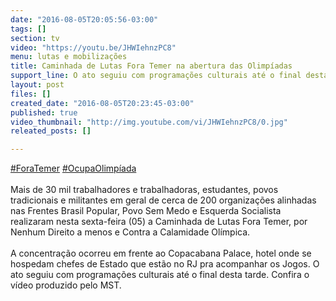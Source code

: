 ```yaml
---
date: "2016-08-05T20:05:56-03:00"
tags: []
section: tv
video: "https://youtu.be/JHWIehnzPC8"
menu: lutas e mobilizações
title: Caminhada de Lutas Fora Temer na abertura das Olimpíadas
support_line: O ato seguiu com programações culturais até o final desta tarde. Confira o vídeo produzido pelo MST
layout: post
files: []
created_date: "2016-08-05T20:23:45-03:00"
published: true
video_thumbnail: "http://img.youtube.com/vi/JHWIehnzPC8/0.jpg"
releated_posts: []

---
```

<p><a href="tg://search_hashtag?hashtag=ForaTemer">#ForaTemer</a> <a href="tg://search_hashtag?hashtag=OcupaOlimp%C3%ADada">#OcupaOlimp&iacute;ada</a><br />
<br />
Mais de 30 mil trabalhadores e trabalhadoras, estudantes, povos tradicionais e militantes em geral de cerca de 200 organiza&ccedil;&otilde;es alinhadas nas Frentes Brasil Popular, Povo Sem Medo e Esquerda Socialista realizaram nesta sexta-feira (05) a Caminhada de Lutas Fora Temer, por Nenhum Direito a menos e Contra a Calamidade Ol&iacute;mpica.<br />
<br />
A concentra&ccedil;&atilde;o ocorreu em frente ao Copacabana Palace, hotel onde se hospedam chefes de Estado que est&atilde;o no RJ pra acompanhar os Jogos. O ato seguiu com programa&ccedil;&otilde;es culturais at&eacute; o final desta tarde. Confira o v&iacute;deo produzido pelo MST.</p>
